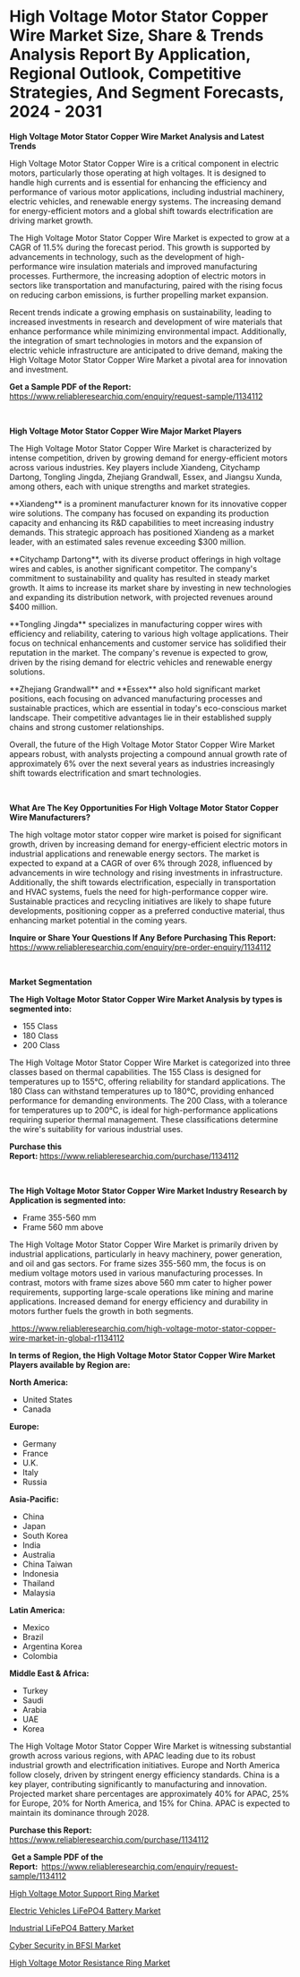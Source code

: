 <p><h1>High Voltage Motor Stator Copper Wire Market Size, Share & Trends Analysis Report By Application, Regional Outlook, Competitive Strategies, And Segment Forecasts, 2024 - 2031</h1></p><p><strong>High Voltage Motor Stator Copper Wire Market Analysis and Latest Trends</strong></p>
<p><p>High Voltage Motor Stator Copper Wire is a critical component in electric motors, particularly those operating at high voltages. It is designed to handle high currents and is essential for enhancing the efficiency and performance of various motor applications, including industrial machinery, electric vehicles, and renewable energy systems. The increasing demand for energy-efficient motors and a global shift towards electrification are driving market growth.</p><p>The High Voltage Motor Stator Copper Wire Market is expected to grow at a CAGR of 11.5% during the forecast period. This growth is supported by advancements in technology, such as the development of high-performance wire insulation materials and improved manufacturing processes. Furthermore, the increasing adoption of electric motors in sectors like transportation and manufacturing, paired with the rising focus on reducing carbon emissions, is further propelling market expansion.</p><p>Recent trends indicate a growing emphasis on sustainability, leading to increased investments in research and development of wire materials that enhance performance while minimizing environmental impact. Additionally, the integration of smart technologies in motors and the expansion of electric vehicle infrastructure are anticipated to drive demand, making the High Voltage Motor Stator Copper Wire Market a pivotal area for innovation and investment.</p></p>
<p><strong>Get a Sample PDF of the Report:&nbsp;</strong> <a href="https://www.reliableresearchiq.com/enquiry/request-sample/1134112?utm_campaign=99&utm_medium=2&utm_source=Github&utm_content=ia&utm_term=08102024&utm_id=high-voltage-motor-stator-copper-wire">https://www.reliableresearchiq.com/enquiry/request-sample/1134112</a></p>
<p>&nbsp;</p>
<p><strong>High Voltage Motor Stator Copper Wire Major Market Players</strong></p>
<p><p>The High Voltage Motor Stator Copper Wire Market is characterized by intense competition, driven by growing demand for energy-efficient motors across various industries. Key players include Xiandeng, Citychamp Dartong, Tongling Jingda, Zhejiang Grandwall, Essex, and Jiangsu Xunda, among others, each with unique strengths and market strategies.</p><p>**Xiandeng** is a prominent manufacturer known for its innovative copper wire solutions. The company has focused on expanding its production capacity and enhancing its R&D capabilities to meet increasing industry demands. This strategic approach has positioned Xiandeng as a market leader, with an estimated sales revenue exceeding $300 million.</p><p>**Citychamp Dartong**, with its diverse product offerings in high voltage wires and cables, is another significant competitor. The company's commitment to sustainability and quality has resulted in steady market growth. It aims to increase its market share by investing in new technologies and expanding its distribution network, with projected revenues around $400 million.</p><p>**Tongling Jingda** specializes in manufacturing copper wires with efficiency and reliability, catering to various high voltage applications. Their focus on technical enhancements and customer service has solidified their reputation in the market. The company's revenue is expected to grow, driven by the rising demand for electric vehicles and renewable energy solutions.</p><p>**Zhejiang Grandwall** and **Essex** also hold significant market positions, each focusing on advanced manufacturing processes and sustainable practices, which are essential in today's eco-conscious market landscape. Their competitive advantages lie in their established supply chains and strong customer relationships.</p><p>Overall, the future of the High Voltage Motor Stator Copper Wire Market appears robust, with analysts projecting a compound annual growth rate of approximately 6% over the next several years as industries increasingly shift towards electrification and smart technologies.</p></p>
<p>&nbsp;</p>
<p><strong>What Are The Key Opportunities For High Voltage Motor Stator Copper Wire Manufacturers?</strong></p>
<p><p>The high voltage motor stator copper wire market is poised for significant growth, driven by increasing demand for energy-efficient electric motors in industrial applications and renewable energy sectors. The market is expected to expand at a CAGR of over 6% through 2028, influenced by advancements in wire technology and rising investments in infrastructure. Additionally, the shift towards electrification, especially in transportation and HVAC systems, fuels the need for high-performance copper wire. Sustainable practices and recycling initiatives are likely to shape future developments, positioning copper as a preferred conductive material, thus enhancing market potential in the coming years.</p></p>
<p><strong>Inquire or Share Your Questions If Any Before Purchasing This Report:</strong> <a href="https://www.reliableresearchiq.com/enquiry/pre-order-enquiry/1134112?utm_campaign=99&utm_medium=2&utm_source=Github&utm_content=ia&utm_term=08102024&utm_id=high-voltage-motor-stator-copper-wire">https://www.reliableresearchiq.com/enquiry/pre-order-enquiry/1134112</a></p>
<p>&nbsp;</p>
<p><strong>Market Segmentation</strong></p>
<p><strong>The High Voltage Motor Stator Copper Wire Market Analysis by types is segmented into:</strong></p>
<p><ul><li>155 Class</li><li>180 Class</li><li>200 Class</li></ul></p>
<p><p>The High Voltage Motor Stator Copper Wire Market is categorized into three classes based on thermal capabilities. The 155 Class is designed for temperatures up to 155°C, offering reliability for standard applications. The 180 Class can withstand temperatures up to 180°C, providing enhanced performance for demanding environments. The 200 Class, with a tolerance for temperatures up to 200°C, is ideal for high-performance applications requiring superior thermal management. These classifications determine the wire's suitability for various industrial uses.</p></p>
<p><strong>Purchase this Report:&nbsp;</strong><a href="https://www.reliableresearchiq.com/purchase/1134112?utm_campaign=99&utm_medium=2&utm_source=Github&utm_content=ia&utm_term=08102024&utm_id=high-voltage-motor-stator-copper-wire">https://www.reliableresearchiq.com/purchase/1134112</a></p>
<p>&nbsp;</p>
<p><strong>The High Voltage Motor Stator Copper Wire Market Industry Research by Application is segmented into:</strong></p>
<p><ul><li>Frame 355-560 mm</li><li>Frame 560 mm above</li></ul></p>
<p><p>The High Voltage Motor Stator Copper Wire Market is primarily driven by industrial applications, particularly in heavy machinery, power generation, and oil and gas sectors. For frame sizes 355-560 mm, the focus is on medium voltage motors used in various manufacturing processes. In contrast, motors with frame sizes above 560 mm cater to higher power requirements, supporting large-scale operations like mining and marine applications. Increased demand for energy efficiency and durability in motors further fuels the growth in both segments.</p></p>
<p><a href="https://www.reliableresearchiq.com/high-voltage-motor-stator-copper-wire-market-in-global-r1134112?utm_campaign=99&utm_medium=2&utm_source=Github&utm_content=ia&utm_term=08102024&utm_id=high-voltage-motor-stator-copper-wire">&nbsp;https://www.reliableresearchiq.com/high-voltage-motor-stator-copper-wire-market-in-global-r1134112</a></p>
<p><strong>In terms of Region, the High Voltage Motor Stator Copper Wire Market Players available by Region are:</strong></p>
<p>
    <p> <strong> North America: </strong>
        <ul>
            <li>United States</li>
            <li>Canada</li>
        </ul>
        </p> 
    <p> <strong> Europe: </strong>
        <ul>
            <li>Germany</li>
            <li>France</li>
            <li>U.K.</li>
            <li>Italy</li>
            <li>Russia</li>
        </ul>
        </p> 
    <p> <strong> Asia-Pacific: </strong>
        <ul>
            <li>China</li>
            <li>Japan</li>
            <li>South Korea</li>
            <li>India</li>
            <li>Australia</li>
            <li>China Taiwan</li>
            <li>Indonesia</li>
            <li>Thailand</li>
            <li>Malaysia</li>
        </ul>
        </p> 
    <p> <strong> Latin America: </strong>
        <ul>
            <li>Mexico</li>
            <li>Brazil</li>
            <li>Argentina Korea</li>
            <li>Colombia</li>
        </ul>
        </p> 
    <p> <strong> Middle East & Africa: </strong>
        <ul>
            <li>Turkey</li>
            <li>Saudi</li>
            <li>Arabia</li>
            <li>UAE</li>
            <li>Korea</li>
        </ul>
    </p>
    </p>
<p><p>The High Voltage Motor Stator Copper Wire Market is witnessing substantial growth across various regions, with APAC leading due to its robust industrial growth and electrification initiatives. Europe and North America follow closely, driven by stringent energy efficiency standards. China is a key player, contributing significantly to manufacturing and innovation. Projected market share percentages are approximately 40% for APAC, 25% for Europe, 20% for North America, and 15% for China. APAC is expected to maintain its dominance through 2028.</p></p>
<p><strong>Purchase this Report: </strong><a href="https://www.reliableresearchiq.com/purchase/1134112?utm_campaign=99&utm_medium=2&utm_source=Github&utm_content=ia&utm_term=08102024&utm_id=high-voltage-motor-stator-copper-wire">https://www.reliableresearchiq.com/purchase/1134112</a></p>
<p>&nbsp;<strong>Get a Sample PDF of the Report:&nbsp;&nbsp;</strong><a href="https://www.reliableresearchiq.com/enquiry/request-sample/1134112?utm_campaign=99&utm_medium=2&utm_source=Github&utm_content=ia&utm_term=08102024&utm_id=high-voltage-motor-stator-copper-wire">https://www.reliableresearchiq.com/enquiry/request-sample/1134112</a></p>
<p><strong></strong></p>
<p><p><a href="https://github.com/ElviraDur475/Market-Research-Report-List-1/blob/main/high-voltage-motor-support-ring-market.md?utm_campaign=99&utm_medium=2&utm_source=Github&utm_content=ia&utm_term=08102024&utm_id=high-voltage-motor-stator-copper-wire">High Voltage Motor Support Ring Market</a></p><p><a href="https://issuu.com/reportprime-2/docs/electric-vehicles-lifepo4-battery-m_16c14baade7b7e?utm_campaign=99&utm_medium=2&utm_source=Github&utm_content=ia&utm_term=08102024&utm_id=high-voltage-motor-stator-copper-wire">Electric Vehicles LiFePO4 Battery Market</a></p><p><a href="https://issuu.com/reportprime-2/docs/industrial-lifepo4-battery-market-s_c9d3ef8c1d0dbf?utm_campaign=99&utm_medium=2&utm_source=Github&utm_content=ia&utm_term=08102024&utm_id=high-voltage-motor-stator-copper-wire">Industrial LiFePO4 Battery Market</a></p><p><a href="https://www.linkedin.com/pulse/cyber-security-bfsi-market-size-share-trends-analysis-report-pumoe?utm_campaign=99&utm_medium=2&utm_source=Github&utm_content=ia&utm_term=08102024&utm_id=high-voltage-motor-stator-copper-wire">Cyber Security in BFSI Market</a></p><p><a href="https://github.com/Sidorelashyti476/Market-Research-Report-List-1/blob/main/high-voltage-motor-resistance-ring-market.md?utm_campaign=99&utm_medium=2&utm_source=Github&utm_content=ia&utm_term=08102024&utm_id=high-voltage-motor-stator-copper-wire">High Voltage Motor Resistance Ring Market</a></p></p>